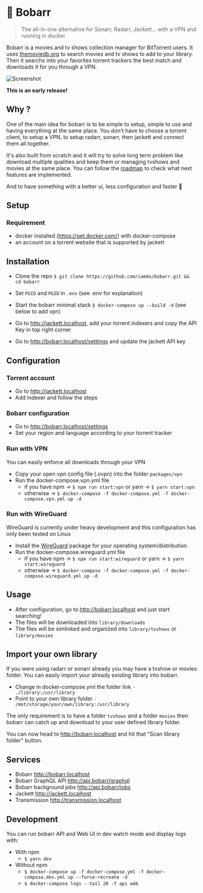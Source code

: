 # 🍿 Bobarr
> The all-in-one alternative for Sonarr, Radarr, Jackett... with a VPN and running in docker

Bobarr is a movies and tv shows collection manager for BitTorrent users. It uses [themoviedb.org](https://www.themoviedb.org/) to search movies and tv shows to add to your library. Then it searchs into your favorites torrent trackers the best match and downloads it for you through a VPN.

![Screenshot](./screenshot.png)

**This is an early release!**

## Why ?

One of the main idea for bobarr is to be simple to setup, simple to use and having everything at the same place.
You don't have to choose a torrent client, to setup a VPN, to setup radarr, sonarr, then jackett and connect them all together.

It's also built from scratch and it will try to solve long term problem like download multiple qualities and keep them or managing tvshows and movies at the same place.
You can follow the [roadmap](https://github.com/iam4x/bobarr/projects/1) to check what next features are implemented.

And to have something with a better ui, less configuration and faster 🚀

## Setup

### Requirement

* docker installed (https://get.docker.com/) with docker-compose
* an account on a torrent website that is supported by jackett

## Installation

* Clone the repo `$ git clone https://github.com/iam4x/bobarr.git && cd bobarr`

* Set `PUID` and `PGID` in `.env` (see .env for explanation)
* Start the bobarr minimal stack `$ docker-compose up --build -d` (see below to add vpn)
* Go to http://jackett.localhost, add your torrent indexers and copy the API Key in top right corner
* Go to http://bobarr.localhost/settings and update the jackett API key

## Configuration

### Torrent account

* Go to http://jackett.localhost
* Add indexer and follow the steps

### Bobarr configuration

* Go to http://bobarr.localhost/settings
* Set your region and language according to your torrent tracker

### Run with VPN

You can easily enforce all downloads through your VPN
* Copy your open vpn config file (.ovpn) into the folder `packages/vpn`
* Run the docker-compose.vpn.yml file
  * if you have npm -> `$ npm run start:vpn` or yarn -> `$ yarn start:vpn`
  * otherwise -> `$ docker-compose -f docker-compose.yml -f docker-compose.vpn.yml up -d`

### Run with WireGuard

WireGuard is currently under heavy development and this configuration has only been tested on Linux
* Install the [WireGuard](https://www.wireguard.com/install/) package for your operating system/distribution
* Run the docker-compose.wireguard.yml file
  * if you have npm -> `$ npm run start:wireguard` or yarn -> `$ yarn start:wireguard`
  * otherwise -> `$ docker-compose -f docker-compose.yml -f docker-compose.wireguard.yml up -d`

## Usage

* After configuration, go to http://bobarr.localhost and just start searching!
* The files will be downloaded into `library/downloads`
* The files will be simlinked and organized into `library/tvshows` or `library/movies`

## Import your own library

If you were using radarr or sonarr already you may have a tvshow or movies folder. You can easily import your already existing library into bobarr.

* Change in docker-compose.yml the folder link `- ./library:/usr/library`
* Point to your own library folder `- /mnt/storage/your/own/library:/usr/library`

The only requirement is to have a folder `tvshows` and a folder `movies` then bobarr can catch up and download to your user defined library folder.

You can now head to http://bobarr.localhost and hit that "Scan library folder" button.

## Services

* Bobarr http://bobarr.localhost
* Bobarr GraphQL API http://api.bobarr/graphql
* Bobarr background jobs http://api.bobarr/jobs
* Jackett http://jackett.localhost
* Transmission http://transmission.localhost

## Development

You can run bobarr API and Web UI in dev watch mode and display logs with:

* With npm
  * `$ yarn dev`
* Without npm
  * `$ docker-compose up -f docker-compose.yml -f docker-compose.dev.yml up --force-recreate -d`
  * `$ docker-compose logs --tail 20 -f api web`
